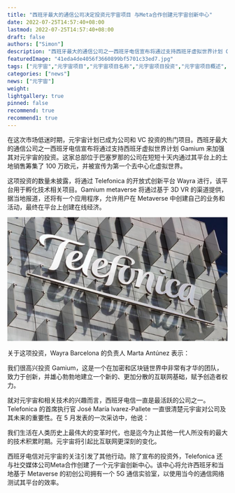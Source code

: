 ```yaml
---
title: "西班牙最大的通信公司决定投资元宇宙项目 与Meta合作创建元宇宙创新中心"
date: 2022-07-25T14:57:40+08:00
lastmod: 2022-07-25T14:57:40+08:00
draft: false
authors: ["Simon"]
description: "西班牙最大的通信公司之一西班牙电信宣布将通过支持西班牙虚拟世界计划 Gamium 来加强其对元宇宙的投资。"
featuredImage: "41eda4de4056f3660899bf5701c33ed7.jpg"
tags: ["元宇宙","元宇宙项目","元宇宙项目名称","元宇宙项目投资","元宇宙项目概述","NFT的元宇宙项目"]
categories: ["news"]
news: ["元宇宙"]
weight: 
lightgallery: true
pinned: false
recommend: true
recommend1: true
---
```


在这次市场低迷时期，元宇宙计划已成为公司和 VC 投资的热门项目。西班牙最大的通信公司之一西班牙电信宣布将通过支持西班牙虚拟世界计划 Gamium 来加强其对元宇宙的投资。这家总部位于巴塞罗那的公司在短短十天内通过其平台上的土地销售筹集了 100 万欧元，并被宣传为第一个去中心化虚拟世界。

这项投资的数量未披露，将通过 Telefonica 的开放式创新平台 Wayra 进行，该平台用于孵化技术相关项目。Gamium metaverse 将通过基于 3D VR 的渠道提供，据当地报道，还将有一个应用程序，允许用户在 Metaverse 中创建自己的业务和活动，最终在平台上创建在线经济。

![配图](9922720e0cf3d7cab44f708cb5150f036a63a9a0.jpg)

关于这项投资，Wayra Barcelona 的负责人 Marta Antúnez 表示：

我们很高兴投资 Gamium，这是一个在加密和区块链世界中非常有才华的团队，致力于创新，并雄心勃勃地建立一个新的、更加分散的互联网基础，赋予创造者权力。

就对元宇宙和相关技术的兴趣而言，西班牙电信一直是最活跃的公司之一。Telefonica 的首席执行官 José María lvarez-Pallete 一直很清楚元宇宙对公司及其未来的重要性。在 5 月发表的一次采访中，他说：

我们生活在人类历史上最伟大的变革时代，也是迄今为止其他一代人所没有的最大的技术积累时期。元宇宙将引起比互联网更深刻的变化。

西班牙电信对元宇宙的关注引发了其他行动。除了宣布的投资外，Telefonica 还与社交媒体公司Meta合作创建了一个元宇宙创新中心。该中心将允许西班牙和当地基于 Metaverse 的初创公司拥有一个 5G 通信实验室，以使用当今的通信网络测试其平台的效率。